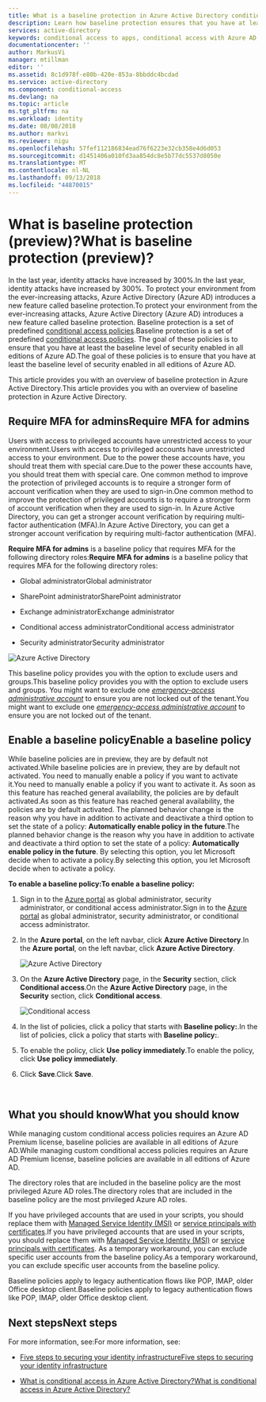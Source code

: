 ```yaml
---
title: What is a baseline protection in Azure Active Directory conditional access? - preview | Microsoft Docs
description: Learn how baseline protection ensures that you have at least the baseline level of security enabled in your Azure Active Directory environment.
services: active-directory
keywords: conditional access to apps, conditional access with Azure AD, secure access to company resources, conditional access policies
documentationcenter: ''
author: MarkusVi
manager: mtillman
editor: ''
ms.assetid: 8c1d978f-e80b-420e-853a-8bbddc4bcdad
ms.service: active-directory
ms.component: conditional-access
ms.devlang: na
ms.topic: article
ms.tgt_pltfrm: na
ms.workload: identity
ms.date: 08/08/2018
ms.author: markvi
ms.reviewer: nigu
ms.openlocfilehash: 57fef112186834ead76f6223e32cb358e4d6d053
ms.sourcegitcommit: d1451406a010fd3aa854dc8e5b77dc5537d8050e
ms.translationtype: MT
ms.contentlocale: nl-NL
ms.lasthandoff: 09/13/2018
ms.locfileid: "44870015"
---
```

# <a name="what-is-baseline-protection-preview"></a><span data-ttu-id="22381-105">What is baseline protection (preview)?</span><span class="sxs-lookup"><span data-stu-id="22381-105">What is baseline protection (preview)?</span></span>  

<span data-ttu-id="22381-106">In the last year, identity attacks have increased by 300%.</span><span class="sxs-lookup"><span data-stu-id="22381-106">In the last year, identity attacks have increased by 300%.</span></span> <span data-ttu-id="22381-107">To protect your environment from the ever-increasing attacks, Azure Active Directory (Azure AD) introduces a new feature called baseline protection.</span><span class="sxs-lookup"><span data-stu-id="22381-107">To protect your environment from the ever-increasing attacks, Azure Active Directory (Azure AD) introduces a new feature called baseline protection.</span></span> <span data-ttu-id="22381-108">Baseline protection is a set of predefined [conditional access policies](../active-directory-conditional-access-azure-portal.md).</span><span class="sxs-lookup"><span data-stu-id="22381-108">Baseline protection is a set of predefined [conditional access policies](../active-directory-conditional-access-azure-portal.md).</span></span> <span data-ttu-id="22381-109">The goal of these policies is to ensure that you have at least the baseline level of security enabled in all editions of Azure AD.</span><span class="sxs-lookup"><span data-stu-id="22381-109">The goal of these policies is to ensure that you have at least the baseline level of security enabled in all editions of Azure AD.</span></span> 

<span data-ttu-id="22381-110">This article provides you with an overview of baseline protection in Azure Active Directory.</span><span class="sxs-lookup"><span data-stu-id="22381-110">This article provides you with an overview of baseline protection in Azure Active Directory.</span></span>


 
## <a name="require-mfa-for-admins"></a><span data-ttu-id="22381-111">Require MFA for admins</span><span class="sxs-lookup"><span data-stu-id="22381-111">Require MFA for admins</span></span>

<span data-ttu-id="22381-112">Users with access to privileged accounts have unrestricted access to your environment.</span><span class="sxs-lookup"><span data-stu-id="22381-112">Users with access to privileged accounts have unrestricted access to your environment.</span></span> <span data-ttu-id="22381-113">Due to the power these accounts have, you should treat them with special care.</span><span class="sxs-lookup"><span data-stu-id="22381-113">Due to the power these accounts have, you should treat them with special care.</span></span> <span data-ttu-id="22381-114">One common method to improve the protection of privileged accounts is to require a stronger form of account verification when they are used to sign-in.</span><span class="sxs-lookup"><span data-stu-id="22381-114">One common method to improve the protection of privileged accounts is to require a stronger form of account verification when they are used to sign-in.</span></span> <span data-ttu-id="22381-115">In Azure Active Directory, you can get a stronger account verification by requiring multi-factor authentication (MFA).</span><span class="sxs-lookup"><span data-stu-id="22381-115">In Azure Active Directory, you can get a stronger account verification by requiring multi-factor authentication (MFA).</span></span>  

<span data-ttu-id="22381-116">**Require MFA for admins** is a baseline policy that requires MFA for the following directory roles:</span><span class="sxs-lookup"><span data-stu-id="22381-116">**Require MFA for admins** is a baseline policy that requires MFA for the following directory roles:</span></span> 

- <span data-ttu-id="22381-117">Global administrator</span><span class="sxs-lookup"><span data-stu-id="22381-117">Global administrator</span></span>  

- <span data-ttu-id="22381-118">SharePoint administrator</span><span class="sxs-lookup"><span data-stu-id="22381-118">SharePoint administrator</span></span>  

- <span data-ttu-id="22381-119">Exchange administrator</span><span class="sxs-lookup"><span data-stu-id="22381-119">Exchange administrator</span></span>  

- <span data-ttu-id="22381-120">Conditional access administrator</span><span class="sxs-lookup"><span data-stu-id="22381-120">Conditional access administrator</span></span>  

- <span data-ttu-id="22381-121">Security administrator</span><span class="sxs-lookup"><span data-stu-id="22381-121">Security administrator</span></span>  


![Azure Active Directory](./media/baseline-protection/01.png)

<span data-ttu-id="22381-123">This baseline policy provides you with the option to exclude users and groups.</span><span class="sxs-lookup"><span data-stu-id="22381-123">This baseline policy provides you with the option to exclude users and groups.</span></span> <span data-ttu-id="22381-124">You might want to exclude one *[emergency-access administrative account](../users-groups-roles/directory-emergency-access.md)* to ensure you are not locked out of the tenant.</span><span class="sxs-lookup"><span data-stu-id="22381-124">You might want to exclude one *[emergency-access administrative account](../users-groups-roles/directory-emergency-access.md)* to ensure you are not locked out of the tenant.</span></span>


## <a name="enable-a-baseline-policy"></a><span data-ttu-id="22381-125">Enable a baseline policy</span><span class="sxs-lookup"><span data-stu-id="22381-125">Enable a baseline policy</span></span> 

<span data-ttu-id="22381-126">While baseline policies are in preview, they are by default not activated.</span><span class="sxs-lookup"><span data-stu-id="22381-126">While baseline policies are in preview, they are by default not activated.</span></span> <span data-ttu-id="22381-127">You need to manually enable a policy if you want to activate it.</span><span class="sxs-lookup"><span data-stu-id="22381-127">You need to manually enable a policy if you want to activate it.</span></span> <span data-ttu-id="22381-128">As soon as this feature has reached general availability, the policies are by default activated.</span><span class="sxs-lookup"><span data-stu-id="22381-128">As soon as this feature has reached general availability, the policies are by default activated.</span></span> <span data-ttu-id="22381-129">The planned behavior change is the reason why you have in addition to activate and deactivate a third option to set the state of a policy: **Automatically enable policy in the future**.</span><span class="sxs-lookup"><span data-stu-id="22381-129">The planned behavior change is the reason why you have in addition to activate and deactivate a third option to set the state of a policy: **Automatically enable policy in the future**.</span></span> <span data-ttu-id="22381-130">By selecting this option, you let Microsoft decide when to activate a policy.</span><span class="sxs-lookup"><span data-stu-id="22381-130">By selecting this option, you let Microsoft decide when to activate a policy.</span></span>      


<span data-ttu-id="22381-131">**To enable a baseline policy:**</span><span class="sxs-lookup"><span data-stu-id="22381-131">**To enable a baseline policy:**</span></span>  

1. <span data-ttu-id="22381-132">Sign in to the [Azure portal](https://portal.azure.com) as global administrator, security administrator, or conditional access administrator.</span><span class="sxs-lookup"><span data-stu-id="22381-132">Sign in to the [Azure portal](https://portal.azure.com) as global administrator, security administrator, or conditional access administrator.</span></span>

2. <span data-ttu-id="22381-133">In the **Azure portal**, on the left navbar, click **Azure Active Directory**.</span><span class="sxs-lookup"><span data-stu-id="22381-133">In the **Azure portal**, on the left navbar, click **Azure Active Directory**.</span></span>

    ![Azure Active Directory](./media/baseline-protection/02.png)

3. <span data-ttu-id="22381-135">On the **Azure Active Directory** page, in the **Security** section, click **Conditional access**.</span><span class="sxs-lookup"><span data-stu-id="22381-135">On the **Azure Active Directory** page, in the **Security** section, click **Conditional access**.</span></span>

    ![Conditional access](./media/baseline-protection/05.png)

4. <span data-ttu-id="22381-137">In the list of policies, click a policy that starts with **Baseline policy:**.</span><span class="sxs-lookup"><span data-stu-id="22381-137">In the list of policies, click a policy that starts with **Baseline policy:**.</span></span> 

5. <span data-ttu-id="22381-138">To enable the policy, click **Use policy immediately**.</span><span class="sxs-lookup"><span data-stu-id="22381-138">To enable the policy, click **Use policy immediately**.</span></span>

6. <span data-ttu-id="22381-139">Click **Save**.</span><span class="sxs-lookup"><span data-stu-id="22381-139">Click **Save**.</span></span> 
 
  
 

## <a name="what-you-should-know"></a><span data-ttu-id="22381-140">What you should know</span><span class="sxs-lookup"><span data-stu-id="22381-140">What you should know</span></span> 

<span data-ttu-id="22381-141">While managing custom conditional access policies requires an Azure AD Premium license, baseline policies are available in all editions of Azure AD.</span><span class="sxs-lookup"><span data-stu-id="22381-141">While managing custom conditional access policies requires an Azure AD Premium license, baseline policies are available in all editions of Azure AD.</span></span>     

<span data-ttu-id="22381-142">The directory roles that are included in the baseline policy are the most privileged Azure AD roles.</span><span class="sxs-lookup"><span data-stu-id="22381-142">The directory roles that are included in the baseline policy are the most privileged Azure AD roles.</span></span> 

<span data-ttu-id="22381-143">If you have privileged accounts that are used in your scripts, you should replace them with [Managed Service Identity (MSI)](../managed-identities-azure-resources/overview.md) or [service principals with certificates](../../azure-resource-manager/resource-group-authenticate-service-principal.md).</span><span class="sxs-lookup"><span data-stu-id="22381-143">If you have privileged accounts that are used in your scripts, you should replace them with [Managed Service Identity (MSI)](../managed-identities-azure-resources/overview.md) or [service principals with certificates](../../azure-resource-manager/resource-group-authenticate-service-principal.md).</span></span> <span data-ttu-id="22381-144">As a temporary workaround, you can exclude specific user accounts from the baseline policy.</span><span class="sxs-lookup"><span data-stu-id="22381-144">As a temporary workaround, you can exclude specific user accounts from the baseline policy.</span></span> 

<span data-ttu-id="22381-145">Baseline policies apply to legacy authentication flows like POP, IMAP, older Office desktop client.</span><span class="sxs-lookup"><span data-stu-id="22381-145">Baseline policies apply to legacy authentication flows like POP, IMAP, older Office desktop client.</span></span> 




## <a name="next-steps"></a><span data-ttu-id="22381-146">Next steps</span><span class="sxs-lookup"><span data-stu-id="22381-146">Next steps</span></span>

<span data-ttu-id="22381-147">For more information, see:</span><span class="sxs-lookup"><span data-stu-id="22381-147">For more information, see:</span></span>

- [<span data-ttu-id="22381-148">Five steps to securing your identity infrastructure</span><span class="sxs-lookup"><span data-stu-id="22381-148">Five steps to securing your identity infrastructure</span></span>](https://docs.microsoft.com/azure/security/azure-ad-secure-steps)

- [<span data-ttu-id="22381-149">What is conditional access in Azure Active Directory?</span><span class="sxs-lookup"><span data-stu-id="22381-149">What is conditional access in Azure Active Directory?</span></span>](overview.md) 

